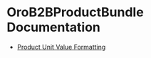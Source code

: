 OroB2BProductBundle Documentation
=============================

- [Product Unit Value Formatting](./Resources/doc/product-unit-value-formatting.md)
